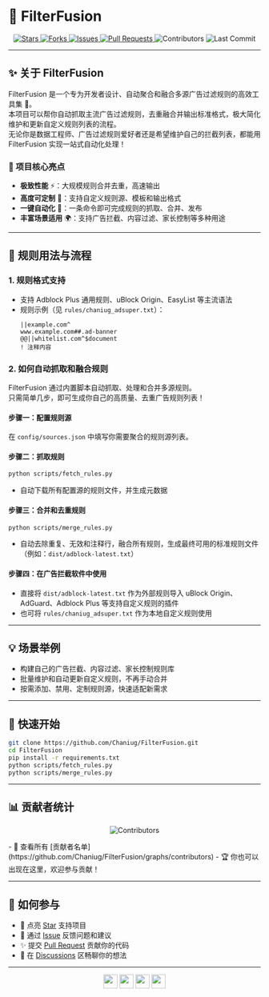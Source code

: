 # 🚀 FilterFusion

<p align="center">
  <a href="https://github.com/Chaniug/FilterFusion">
    <img src="https://img.shields.io/github/stars/Chaniug/FilterFusion?style=social" alt="Stars" />
  </a>
  <a href="https://github.com/Chaniug/FilterFusion/fork">
    <img src="https://img.shields.io/github/forks/Chaniug/FilterFusion?style=social" alt="Forks" />
  </a>
  <a href="https://github.com/Chaniug/FilterFusion/issues">
    <img src="https://img.shields.io/github/issues/Chaniug/FilterFusion?color=yellow" alt="Issues" />
  </a>
  <a href="https://github.com/Chaniug/FilterFusion/pulls">
    <img src="https://img.shields.io/github/issues-pr/Chaniug/FilterFusion?color=blue" alt="Pull Requests" />
  </a>
  <img src="https://img.shields.io/github/contributors/Chaniug/FilterFusion?color=orange" alt="Contributors" />
  <img src="https://img.shields.io/github/last-commit/Chaniug/FilterFusion?color=success" alt="Last Commit" />
</p>

---

## ✨ 关于 FilterFusion

FilterFusion 是一个专为开发者设计、自动聚合和融合多源广告过滤规则的高效工具集 🧩。  
本项目可以帮你自动抓取主流广告过滤规则，去重融合并输出标准格式，极大简化维护和更新自定义规则列表的流程。  
无论你是数据工程师、广告过滤规则爱好者还是希望维护自己的拦截列表，都能用 FilterFusion 实现一站式自动化处理！

### 🌈 项目核心亮点

- **极致性能** ⚡：大规模规则合并去重，高速输出
- **高度可定制** 🔧：支持自定义规则源、模板和输出格式
- **一键自动化** 🤖：一条命令即可完成规则的抓取、合并、发布
- **丰富场景适用** 🌍：支持广告拦截、内容过滤、家长控制等多种用途

---

## 📝 规则用法与流程

### 1. 规则格式支持

- 支持 Adblock Plus 通用规则、uBlock Origin、EasyList 等主流语法
- 规则示例（见 `rules/chaniug_adsuper.txt`）：
  ```
  ||example.com^
  www.example.com##.ad-banner
  @@||whitelist.com^$document
  ! 注释内容
  ```

### 2. 如何自动抓取和融合规则

FilterFusion 通过内置脚本自动抓取、处理和合并多源规则。  
只需简单几步，即可生成你自己的高质量、去重广告规则列表！

#### 步骤一：配置规则源

在 `config/sources.json` 中填写你需要聚合的规则源列表。

#### 步骤二：抓取规则

```bash
python scripts/fetch_rules.py
```
- 自动下载所有配置源的规则文件，并生成元数据

#### 步骤三：合并和去重规则

```bash
python scripts/merge_rules.py
```
- 自动去除重复、无效和注释行，融合所有规则，生成最终可用的标准规则文件（例如：`dist/adblock-latest.txt`）

#### 步骤四：在广告拦截软件中使用

- 直接将 `dist/adblock-latest.txt` 作为外部规则导入 uBlock Origin、AdGuard、Adblock Plus 等支持自定义规则的插件
- 也可将 `rules/chaniug_adsuper.txt` 作为本地自定义规则使用

---

## 💡 场景举例

- 构建自己的广告拦截、内容过滤、家长控制规则库
- 批量维护和自动更新自定义规则，不再手动合并
- 按需添加、禁用、定制规则源，快速适配新需求

---

## 🚀 快速开始

```bash
git clone https://github.com/Chaniug/FilterFusion.git
cd FilterFusion
pip install -r requirements.txt
python scripts/fetch_rules.py
python scripts/merge_rules.py
```

---

## 📊 贡献者统计

<p align="center">
  <img src="https://contrib.rocks/image?repo=Chaniug/FilterFusion" alt="Contributors" />
</p>
- 👥 查看所有 [贡献者名单](https://github.com/Chaniug/FilterFusion/graphs/contributors)
- 🏆 你也可以出现在这里，欢迎参与贡献！

---

## 🤝 如何参与

- 🌟 点亮 [Star](https://github.com/Chaniug/FilterFusion/stargazers) 支持项目
- 🐛 通过 [Issue](https://github.com/Chaniug/FilterFusion/issues) 反馈问题和建议
- ✨ 提交 [Pull Request](https://github.com/Chaniug/FilterFusion/pulls) 贡献你的代码
- 💬 在 [Discussions](https://github.com/Chaniug/FilterFusion/discussions) 区畅聊你的想法

---

<p align="center">
  <img src="https://github.githubassets.com/images/icons/emoji/unicorn.png" height="28" />
  <img src="https://github.githubassets.com/images/icons/emoji/rocket.png" height="28" />
  <img src="https://github.githubassets.com/images/icons/emoji/heart.png" height="28" />
  <img src="https://github.githubassets.com/images/icons/emoji/octocat.png" height="28" />
</p>